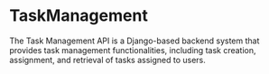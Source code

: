 # TaskManagement
The Task Management API is a Django-based backend system that provides task management functionalities, including task creation, assignment, and retrieval of tasks assigned to users.
